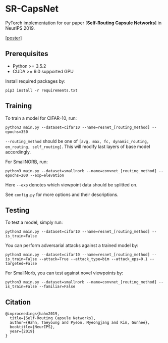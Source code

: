 # SR-CapsNet
<!-- add paper link -->
PyTorch implementation for our paper [**Self-Routing Capsule Networks**] in NeurIPS 2019.


[[poster]](https://github.com/coder3000/SR-CapsNet/blob/master/misc/neurips2019-self_routing-poster.pdf)

## Prerequisites
- Python >= 3.5.2
- CUDA >= 9.0 supported GPU

Install required packages by:
```
pip3 install -r requirements.txt
```


## Training
To train a model for CIFAR-10, run:
```
python3 main.py --dataset=cifar10 --name=resnet_[routing_method] --epochs=350
```

`--routing_method` should be one of `[avg, max, fc, dynamic_routing, em_routing, self_routing]`. This will modify last layers of base model accordingly.


For SmallNORB, run:

```
python3 main.py --dataset=smallnorb --name=convnet_[routing_method] --epochs=200 --exp=elevation
```

Here `--exp` denotes which viewpoint data should be splitted on. 

See `config.py` for more options and their descriptions.

## Testing
To test a model, simply run:

```
python3 main.py --dataset=cifar10 --name=resnet_[routing_method] --is_train=False
```

You can perform adversarial attacks against a trained model by:
```
python3 main.py --dataset=cifar10 --name=resnet_[routing_method] --is_train=False --attack=True --attack_type=bim --attack_eps=0.1 --targeted=False
```

For SmallNorb, you can test against novel viewpoints by:
```
python3 main.py --dataset=smallnorb --name=convnet_[routing_method] --is_train=False --familiar=False
```


## Citation
```
@inproceedings{hahn2019,
  title={Self-Routing Capsule Networks},
  author={Hahn, Taeyoung and Pyeon, Myeongjang and Kim, Gunhee},
  booktitle={NeurIPS},
  year={2019}
}
```
